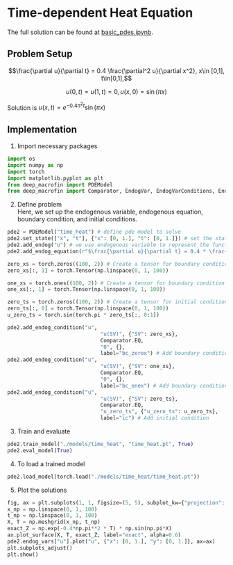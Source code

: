 # Time-dependent Heat Equation

The full solution can be found at <a href="https://github.com/rotmanfinhub/deep-macrofin/blob/develop/examples/basic_examples/basic_pdes.ipynb" target="_blank">basic_pdes.ipynb</a>.

## Problem Setup
$$\frac{\partial u}{\partial t} = 0.4 \frac{\partial^2 u}{\partial x^2}, x\in [0,1], t\in[0,1],$$ 

$$u(0,t)=u(1,t)=0, u(x,0)=\sin(\pi x)$$

Solution is $u(x,t)=e^{-0.4\pi^2t} \sin(\pi x)$

## Implementation

1. Import necessary packages
```py
import os
import numpy as np
import torch
import matplotlib.pyplot as plt
from deep_macrofin import PDEModel
from deep_macrofin import Comparator, EndogVar, EndogVarConditions, EndogEquation
```

2. Define problem  
Here, we set up the endogenous variable, endogenous equation, boundary condition, and initial conditions.
```py
pde2 = PDEModel("time_heat") # define pde model to solve
pde2.set_state(["x", "t"], {"x": [0, 1.], "t": [0, 1.]}) # set the state variable, which defines the dimensionality of the problem
pde2.add_endog("u") # we use endogenous variable to represent the function we want to approximate
pde2.add_endog_equation(r"$\frac{\partial u}{\partial t} = 0.4 * \frac{\partial^2 u}{\partial x^2}$", label="base_pde") # endogenous equations are used to represent the PDE

zero_xs = torch.zeros((100, 2)) # Create a tensor for boundary condition at x = 0, with t values from 0 to 1
zero_xs[:, 1] = torch.Tensor(np.linspace(0, 1, 100))

one_xs = torch.ones((100, 2)) # Create a tensor for boundary condition at x = 1, with t values from 0 to 1
one_xs[:, 1] = torch.Tensor(np.linspace(0, 1, 100))

zero_ts = torch.zeros((100, 2)) # Create a tensor for initial condition at t = 0, with x values from 0 to 1
zero_ts[:, 0] = torch.Tensor(np.linspace(0, 1, 100))
u_zero_ts = torch.sin(torch.pi * zero_ts[:, 0:1])

pde2.add_endog_condition("u", 
                              "u(SV)", {"SV": zero_xs},
                              Comparator.EQ,
                              "0", {},
                              label="bc_zerox") # Add boundary condition
pde2.add_endog_condition("u", 
                              "u(SV)", {"SV": one_xs},
                              Comparator.EQ,
                              "0", {},
                              label="bc_onex") # Add boundary condition
pde2.add_endog_condition("u", 
                              "u(SV)", {"SV": zero_ts},
                              Comparator.EQ,
                              "u_zero_ts", {"u_zero_ts": u_zero_ts},
                              label="ic") # Add initial condition

```

3. Train and evaluate
```py
pde2.train_model("./models/time_heat", "time_heat.pt", True)
pde2.eval_model(True)
```

4. To load a trained model
```py
pde2.load_model(torch.load("./models/time_heat/time_heat.pt"))
```

5. Plot the solutions
```py
fig, ax = plt.subplots(1, 1, figsize=(5, 5), subplot_kw={"projection": "3d"})
x_np = np.linspace(0, 1, 100)
t_np = np.linspace(0, 1, 100)
X, T = np.meshgrid(x_np, t_np)
exact_Z = np.exp(-0.4*np.pi**2 * T) * np.sin(np.pi*X)
ax.plot_surface(X, T, exact_Z, label="exact", alpha=0.6)
pde2.endog_vars["u"].plot("u", {"x": [0, 1.], "y": [0, 1.]}, ax=ax)
plt.subplots_adjust()
plt.show()
```
